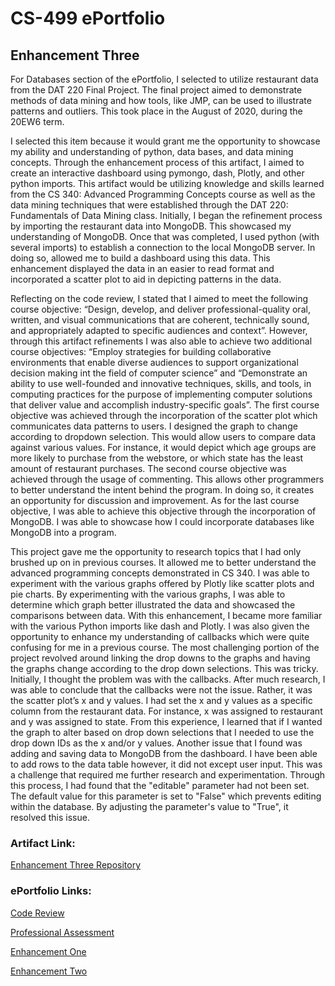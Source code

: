 # CS-499 ePortfolio

## Enhancement Three


For Databases section of the ePortfolio, I selected to utilize restaurant data from the DAT 220 Final Project. The final project aimed to demonstrate methods of data mining and how tools, like JMP, can be used to illustrate patterns and outliers. This took place in the August of 2020, during the 20EW6 term. 


I selected this item because it would grant me the opportunity to showcase my ability and understanding of python, data bases, and data mining concepts. Through the enhancement process of this artifact, I aimed to create an interactive dashboard using pymongo, dash, Plotly, and other python imports. This artifact would be utilizing knowledge and skills learned from the CS 340: Advanced Programming Concepts course as well as the data mining techniques that were established through the DAT 220: Fundamentals of Data Mining class. Initially, I began the refinement process by importing the restaurant data into MongoDB. This showcased my understanding of MongoDB. Once that was completed, I used python (with several imports) to establish a connection to the local MongoDB server. In doing so, allowed me to build a dashboard using this data. This enhancement displayed the data in an easier to read format and incorporated a scatter plot to aid in depicting patterns in the data. 


Reflecting on the code review, I stated that I aimed to meet the following course objective: “Design, develop, and deliver professional-quality oral, written, and visual communications that are coherent, technically sound, and appropriately adapted to specific audiences and context”. However, through this artifact refinements I was also able to achieve two additional course objectives: “Employ strategies for building collaborative environments that enable diverse audiences to support organizational decision making int the field of computer science” and “Demonstrate an ability to use well-founded and innovative techniques, skills, and tools, in computing practices for the purpose of implementing computer solutions that deliver value and accomplish industry-specific goals”. The first course objective was achieved through the incorporation of the scatter plot which communicates data patterns to users. I designed the graph to change according to dropdown selection. This would allow users to compare data against various values. For instance, it would depict which age groups are more likely to purchase from the webstore, or which state has the least amount of restaurant purchases. The second course objective was achieved through the usage of commenting. This allows other programmers to better understand the intent behind the program. In doing so, it creates an opportunity for discussion and improvement. As for the last course objective, I was able to achieve this objective through the incorporation of MongoDB. I was able to showcase how I could incorporate databases like MongoDB into a program. 


This project gave me the opportunity to research topics that I had only brushed up on in previous courses. It allowed me to better understand the advanced programming concepts demonstrated in CS 340. I was able to experiment with the various graphs offered by Plotly like scatter plots and pie charts. By experimenting with the various graphs, I was able to determine which graph better illustrated the data and showcased the comparisons between data. With this enhancement, I became more familiar with the various Python imports like dash and Plotly. I was also given the opportunity to enhance my understanding of callbacks which were quite confusing for me in a previous course. 
The most challenging portion of the project revolved around linking the drop downs to the graphs and having the graphs change according to the drop down selections. This was tricky. Initially, I thought the problem was with the callbacks. After much research, I was able to conclude that the callbacks were not the issue. Rather, it was the scatter plot’s x and y values. I had set the x and y values as a specific column from the restaurant data. For instance, x was assigned to restaurant and y was assigned to state. From this experience, I learned that if I wanted the graph to alter based on drop down selections that I needed to use the drop down IDs as the x and/or y values. 
Another issue that I found was adding and saving data to MongoDB from the dashboard. I have been able to add rows to the data table however, it did not except user input. This was a challenge that required me further research and experimentation. Through this process, I had found that the "editable" parameter had not been set. The default value for this parameter is set to "False" which prevents editing within the database. By adjusting the parameter's value to "True", it resolved this issue.   

### Artifact Link:
[Enhancement Three Repository](https://github.com/DIParham/Databases/tree/master/Databases%20Artifact)

### ePortfolio Links:
[Code Review](https://www.screencast.com/t/xoiB2GQ8Jtb7)

[Professional Assessment](https://diparham.github.io/ePortfolio/)

[Enhancement One](https://diparham.github.io/Software-Engineering/)

[Enhancement Two](https://diparham.github.io/Data-Structures/)


